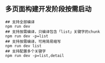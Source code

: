 ## 多页面构建开发阶段按需启动

```shell
## 支持全部编译
npm run dev
## 支持按需编译，只编译包含「list」关键字的chunk
npm run dev -p=list
## 支持按需编译，可用简易缩写
npm run dev list
## 支持配置多个关键字
npm run dev -p=list,detail
```